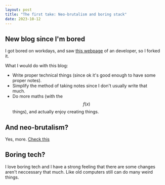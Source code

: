 ```yaml
---
layout: post
title: "The first take: Neo-brutalism and boring stack"
date: 2023-10-12
---
```


## New blog since I'm bored
I got bored on workdays, and saw [this webpage](https://ntietz.com/) of an developer, so I forked it.

What I would do with this blog:
- Write proper technical things (since ok it's good enough to have some proper notes).
- Simplify the method of taking notes since I don't usually write that much.
- Do more maths (with the $$f(x)$$ things), and actually enjoy creating things.

## And neo-brutalism? 
Yes, more. [Check this](https://bootcamp.uxdesign.cc/the-neubrutalism-or-neo-brutalism-ui-design-trend-641714825fed)

## Boring tech?
I love boring tech and I have a strong feeling that there are some changes aren't neccessary that much. Like old computers still can do many weird things.